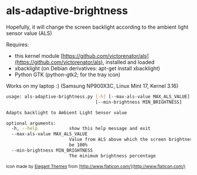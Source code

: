 als-adaptive-brightness
===================

Hopefully, it will change the screen backlight according to the ambient light sensor value (ALS)


Requires:

* this kernel module [https://github.com/victorenator/als](https://github.com/victorenator/als), installed and loaded
* xbacklight (on Debian derivatives: apt-get install xbacklight)
* Python GTK (python-gtk2; for the tray icon)


Works on my laptop :) (Samsung NP900X3C, Linux Mint 17, Kernel 3.16)


```bash
usage: als-adaptive-brightness.py [-h] [--max-als-value MAX_ALS_VALUE]
                                  [--min-brightness MIN_BRIGHTNESS]

Adapts backlight to Ambient Light Sensor value

optional arguments:
  -h, --help            show this help message and exit
  --max-als-value MAX_ALS_VALUE
                        Value from ALS above which the screen brightness will
                        be 100%
  --min-brightness MIN_BRIGHTNESS
                        The minimum brightness percentage
```



<small>Icon made by [Elegant Themes](http://www.elegantthemes.com/) from [http://www.flaticon.com/](http://www.flaticon.com/)</small>
